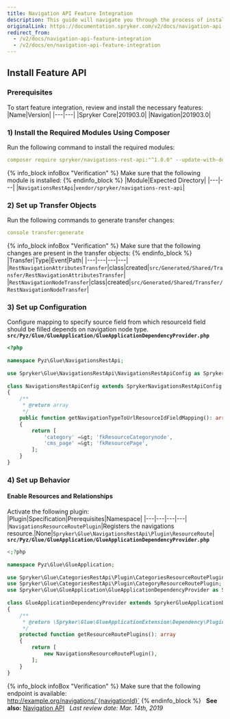 ```yaml
---
title: Navigation API Feature Integration
description: This guide will navigate you through the process of installing and configuring the Navigation feature in Spryker OS.
originalLink: https://documentation.spryker.com/v2/docs/navigation-api-feature-integration
redirect_from:
  - /v2/docs/navigation-api-feature-integration
  - /v2/docs/en/navigation-api-feature-integration
---
```


## Install Feature API
### Prerequisites
To start feature integration, review and install the necessary features:
|Name|Version|
|---|---|
|Spryker Core|201903.0|
|Navigation|201903.0|
### 1) Install the Required Modules Using Composer

Run the following command to install the required modules:
```yaml
composer require spryker/navigations-rest-api:"^1.0.0" --update-with-dependencies
```

{% info_block infoBox "Verification" %}
Make sure that the following module is installed:
{% endinfo_block %}
|Module|Expected Directory|
|---|---|
|`NavigationsRestApi`|`vendor/spryker/navigations-rest-api`|
### 2) Set up Transfer Objects

Run the following commands to generate transfer changes:
```yaml
console transfer:generate
```
{% info_block infoBox "Verification" %}
Make sure that the following changes are present in the transfer objects:
{% endinfo_block %}
|Transfer|Type|Event|Path|
|---|---|---|---|
|`RestNavigationAttributesTransfer`|class|created|`src/Generated/Shared/Transfer/RestNavigationAttributesTransfer`|
|`RestNavigationNodeTransfer`|class|created|`src/Generated/Shared/Transfer/RestNavigationNodeTransfer`|
		
### 3) Set up Configuration
Configure mapping to specify source field from which resourceId field should be filled depends on navigation node type.
**`src/Pyz/Glue/GlueApplication/GlueApplicationDependencyProvider.php`**
```php
<?php
 
namespace Pyz\Glue\NavigationsRestApi;
 
use Spryker\Glue\NavigationsRestApi\NavigationsRestApiConfig as SprykerNavigationsRestApiConfigi;
 
class NavigationsRestApiConfig extends SprykerNavigationsRestApiConfig
{
    /**
     * @return array
     */
    public function getNavigationTypeToUrlResourceIdFieldMapping(): array
    {
        return [
            'category' =&gt; 'fkResourceCategorynode',
            'cms_page' =&gt; 'fkResourcePage',
        ];
    }
}
```
### 4) Set up Behavior

#### Enable Resources and Relationships
Activate the following plugin:
|Plugin|Specification|Prerequisites|Namespace|
|---|---|---|---|
|`NavigationsResourceRoutePlugin`|Registers the navigations resource.|None|`Spryker\Glue\NavigationsRestApi\Plugin\ResourceRoute`|
**`src/Pyz/Glue/GlueApplication/GlueApplicationDependencyProvider.php`**
```php
<;?php
 
namespace Pyz\Glue\GlueApplication;
 
use Spryker\Glue\CategoriesRestApi\Plugin\CategoriesResourceRoutePlugin;
use Spryker\Glue\CategoriesRestApi\Plugin\CategoryResourceRoutePlugin;
use Spryker\Glue\GlueApplication\GlueApplicationDependencyProvider as SprykerGlueApplicationDependencyProvider;
 
class GlueApplicationDependencyProvider extends SprykerGlueApplicationDependencyProvider
{
    /**
     * @return \Spryker\Glue\GlueApplicationExtension\Dependency\Plugin\ResourceRoutePluginInterface[]
     */
    protected function getResourceRoutePlugins(): array
    {
        return [
            new NavigationsResourceRoutePlugin(),
        ];
    }
}
```

{% info_block infoBox "Verification" %}
Make sure that the following endpoint is available:</br>http://example.org/navigations/`{navigationId}`
{% endinfo_block %}
 
**See also:**
[Navigation API](https://documentation.spryker.com/glue_rest_api/glue_api_storefront_guides/retrieving-navigation-trees-201903.htm)
 
 *Last review date: Mar. 14th, 2019* <!-- by Volodymyr Volkov  -->
